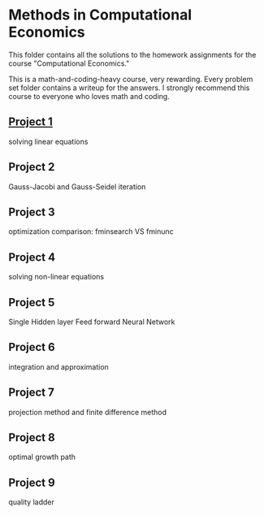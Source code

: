 # Methods in Computational Economics

 This folder contains all the solutions to the homework assignments for the course "Computational Economics."

 This is a math-and-coding-heavy course, very rewarding. Every problem set folder contains a writeup for the answers. I strongly recommend this course to everyone who loves math and coding.

 ## [Project 1](https://github.com/wangshasha111/methods-in-computational-economics/tree/main/PS1_solving_equations)
 solving linear equations
 
 ## Project 2
 Gauss-Jacobi and Gauss-Seidel iteration
 
 ## Project 3
 optimization comparison: fminsearch VS fminunc

 
 ## Project 4
 solving non-linear equations

 
 ## Project 5
 Single Hidden layer Feed forward Neural Network

 
 ## Project 6
 integration and approximation

 
 ## Project 7
 projection method and finite difference method

 
 ## Project 8
 optimal growth path
  

 
 ## Project 9
quality ladder



 
 
